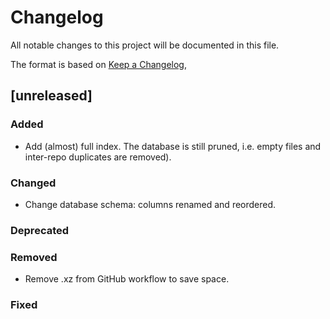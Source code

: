 # Changelog

All notable changes to this project will be documented in this file.

The format is based on [Keep a Changelog](https://keepachangelog.com/en/1.1.0/),

## [unreleased]

### Added
- Add (almost) full index. The database is still pruned,
  i.e. empty files and inter-repo duplicates are removed).

### Changed
- Change database schema: columns renamed and reordered.

### Deprecated

### Removed
- Remove .xz from GitHub workflow to save space.

### Fixed
